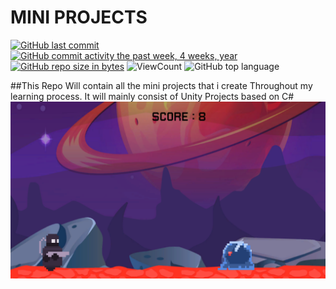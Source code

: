 # MINI PROJECTS

[![GitHub last commit](https://img.shields.io/github/last-commit/Faraz-Ghani/MiniProjects.svg)](https://github.com/Faraz-Ghani/MiniProjects) 
[![GitHub commit activity the past week, 4 weeks, year](https://img.shields.io/github/commit-activity/y/Faraz-Ghani/MiniProjects.svg)](https://github.com/Faraz-Ghani/MiniProjects) 
[![GitHub repo size in bytes](https://img.shields.io/github/repo-size/Faraz-Ghani/MiniProjects.svg)](https://github.com/Faraz-Ghani/MiniProjects)
![ViewCount](https://views.whatilearened.today/views/github/Faraz-Ghani/MiniProjects.svg?cache=remove)
![GitHub top language](https://img.shields.io/github/languages/top/Faraz-Ghani/MiniProjects.svg?style=flat)


##This Repo Will contain all the mini projects that i create Throughout my learning process. It will mainly consist of Unity Projects based on C#
![App ScreenShot](https://github.com/Faraz-Ghani/MiniProjects/blob/main/Space%20Slimes%20Mobile/Screenshots/img%202.png)

